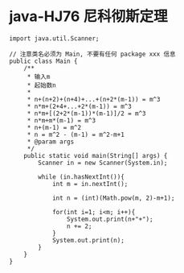 # java-HJ76 尼科彻斯定理


    import java.util.Scanner;
    
    // 注意类名必须为 Main, 不要有任何 package xxx 信息
    public class Main {
        /**
         * 输入m
         * 起始数n
         * 
         * n+(n+2)+(n+4)+...+(n+2*(m-1)) = m^3
         * n*m+(2+4+...+2*(m-1)) = m^3
         * n*m+[(2+2*(m-1))*(m-1)]/2 = m^3
         * n*m+m*(m-1) = m^3
         * n+(m-1) = m^2
         * n = m^2 - (m-1) = m^2-m+1
         * @param args
         */
        public static void main(String[] args) {
            Scanner in = new Scanner(System.in);
    
            while (in.hasNextInt()){
                int m = in.nextInt();
    
                int n = (int)(Math.pow(m, 2)-m+1);
    
                for(int i=1; i<m; i++){
                    System.out.print(n+"+");
                    n += 2;
                }
                System.out.print(n);
            }
        }
    }

  

